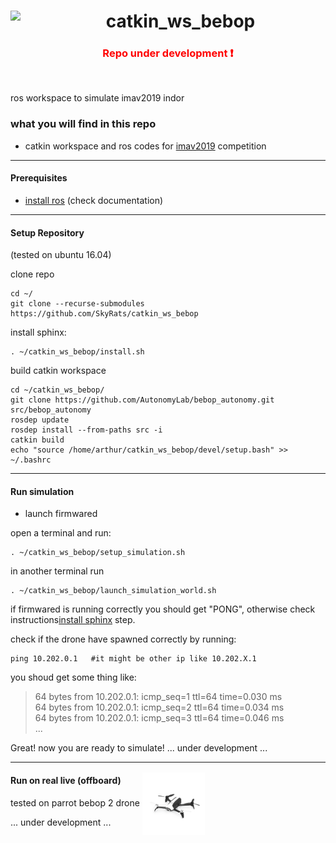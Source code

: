 # <img align="left" src="https://avatars1.githubusercontent.com/u/36579711?s=200&v=4" width="40" ><div style="text-align:center">catkin_ws_bebop</div>

### <div style="text-align:center;color:red"><bold >Repo under development</bold> :exclamation:</div>

<br>

ros workspace to simulate imav2019 indor


### what you will find in this repo
* catkin workspace and ros codes for [imav2019](https://imav2019.org/) competition

----
#### Prerequisites
* [install ros](http://wiki.ros.org/kinetic/Installation/Ubuntu) (check documentation)


----
#### Setup Repository 
(tested on ubuntu 16.04)


clone repo
```
cd ~/
git clone --recurse-submodules https://github.com/SkyRats/catkin_ws_bebop
```
install sphinx:
```
. ~/catkin_ws_bebop/install.sh
```

build catkin workspace
```
cd ~/catkin_ws_bebop/
git clone https://github.com/AutonomyLab/bebop_autonomy.git src/bebop_autonomy
rosdep update
rosdep install --from-paths src -i
catkin build
echo "source /home/arthur/catkin_ws_bebop/devel/setup.bash" >> ~/.bashrc
```
----
#### Run simulation
* launch firmwared

open a terminal and run:
```
. ~/catkin_ws_bebop/setup_simulation.sh
```
in another terminal run
```
. ~/catkin_ws_bebop/launch_simulation_world.sh
```

if firmwared is running correctly you should get "PONG", otherwise check instructions[install sphinx](https://github.com/Insper/bebop_sphinx) step.

check if the drone have spawned correctly by running:
```
ping 10.202.0.1   #it might be other ip like 10.202.X.1
```
you shoud get some thing like:
>64 bytes from 10.202.0.1: icmp_seq=1 ttl=64 time=0.030 ms<br>
64 bytes from 10.202.0.1: icmp_seq=2 ttl=64 time=0.034 ms<br>
64 bytes from 10.202.0.1: icmp_seq=3 ttl=64 time=0.046 ms<br>
...

Great! now you are ready to simulate!
... under development ...

----

#### Run on real live (offboard)
tested on parrot bebop 2 drone  <img align="center" style="margin:-50px 0px -50px 0px;" src=".assets/parrot-bebop-2" width="100" >

... under development ...


